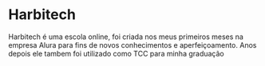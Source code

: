 # Harbitech
Harbitech é uma escola online, foi criada nos meus primeiros meses na empresa Alura para fins de novos conhecimentos e aperfeiçoamento.
Anos depois ele tambem foi utilizado como TCC para minha graduação
